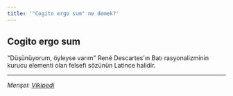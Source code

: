 ```yaml
---
title: '"Cogito ergo sum" ne demek?'
---
```


## Cogito ergo sum
"Düşünüyorum, öyleyse varım"
René Descartes'ın Batı rasyonalizminin kurucu elementi olan felsefi sözünün Latince halidir.

---
*Menşei: [Vikipedi](https://tr.wikipedia.org/wiki/Cogito_ergo_sum)*